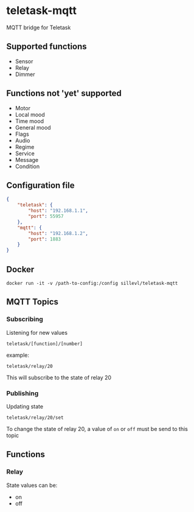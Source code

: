 # teletask-mqtt
MQTT bridge for Teletask

## Supported functions

* Sensor
* Relay
* Dimmer

## Functions not 'yet' supported

* Motor
* Local mood
* Time mood
* General mood
* Flags
* Audio
* Regime
* Service
* Message
* Condition

## Configuration file

```json
{
    "teletask": {
        "host": "192.168.1.1",
        "port": 55957
    },
    "mqtt": {
        "host": "192.168.1.2",
        "port": 1883
    }
}
```

## Docker

```
docker run -it -v /path-to-config:/config sillevl/teletask-mqtt
```

## MQTT Topics

### Subscribing

Listening for new values

```
teletask/[function]/[number]
```

example:

```
teletask/relay/20
```

This will subscribe to the state of relay 20

### Publishing

Updating state

```
teletask/relay/20/set
```

To change the state of relay 20, a value of `on` or `off` must be send to this topic

## Functions

### Relay

State values can be:

* on
* off

